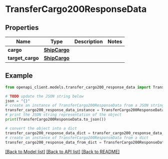 # TransferCargo200ResponseData


## Properties

Name | Type | Description | Notes
------------ | ------------- | ------------- | -------------
**cargo** | [**ShipCargo**](ShipCargo.md) |  | 
**target_cargo** | [**ShipCargo**](ShipCargo.md) |  | 

## Example

```python
from openapi_client.models.transfer_cargo200_response_data import TransferCargo200ResponseData

# TODO update the JSON string below
json = "{}"
# create an instance of TransferCargo200ResponseData from a JSON string
transfer_cargo200_response_data_instance = TransferCargo200ResponseData.from_json(json)
# print the JSON string representation of the object
print(TransferCargo200ResponseData.to_json())

# convert the object into a dict
transfer_cargo200_response_data_dict = transfer_cargo200_response_data_instance.to_dict()
# create an instance of TransferCargo200ResponseData from a dict
transfer_cargo200_response_data_from_dict = TransferCargo200ResponseData.from_dict(transfer_cargo200_response_data_dict)
```
[[Back to Model list]](../README.md#documentation-for-models) [[Back to API list]](../README.md#documentation-for-api-endpoints) [[Back to README]](../README.md)


